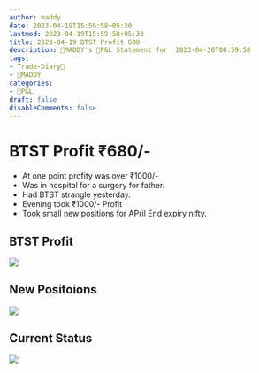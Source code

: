 ```yaml
---
author: maddy
date: 2023-04-19T15:59:58+05:30
lastmod: 2023-04-19T15:59:58+05:30
title: 2023-04-19 BTST Profit 680
description: 🧔MADDY's 💸P&L Statement for  2023-04-20T08:59:58 
tags:
- Trade-Diary📗
- 🧔MADDY
categories: 
- 💸P&L
draft: false
disableComments: false
---
```

# BTST Profit ₹680/-

- At one point profity was over ₹1000/-
- Was in hospital for a surgery for father.
- Had BTST strangle yesterday.
- Evening took ₹1000/- Profit
- Took small new positions for APril End expiry nifty.

## BTST Profit

![](https://i.imgur.com/vQYoakx.png)

## New Positoions

![](https://i.imgur.com/giBEvfV.png)

## Current Status

![](https://i.imgur.com/NKJ998k.png)
